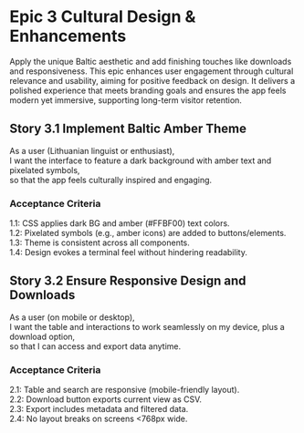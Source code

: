 # Epic 3 Cultural Design & Enhancements
Apply the unique Baltic aesthetic and add finishing touches like downloads and responsiveness. This epic enhances user engagement through cultural relevance and usability, aiming for positive feedback on design. It delivers a polished experience that meets branding goals and ensures the app feels modern yet immersive, supporting long-term visitor retention.

## Story 3.1 Implement Baltic Amber Theme
As a user (Lithuanian linguist or enthusiast),  
I want the interface to feature a dark background with amber text and pixelated symbols,  
so that the app feels culturally inspired and engaging.  

### Acceptance Criteria
1.1: CSS applies dark BG and amber (#FFBF00) text colors.  
1.2: Pixelated symbols (e.g., amber icons) are added to buttons/elements.  
1.3: Theme is consistent across all components.  
1.4: Design evokes a terminal feel without hindering readability.  

## Story 3.2 Ensure Responsive Design and Downloads
As a user (on mobile or desktop),  
I want the table and interactions to work seamlessly on my device, plus a download option,  
so that I can access and export data anytime.  

### Acceptance Criteria
2.1: Table and search are responsive (mobile-friendly layout).  
2.2: Download button exports current view as CSV.  
2.3: Export includes metadata and filtered data.  
2.4: No layout breaks on screens <768px wide.  
